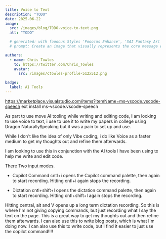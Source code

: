```yaml
---
title: Voice to Text
description: "TODO"
date: 2025-06-22
image:
  src: /images/blog/TODO-voice-to-text.png
  alt: "TODO"

  # generated: with fooocus Styles 'Fooocus Enhance', 'SAI Fantasy Art', 'SAI Comic Book'
  # prompt: Create an image that visually represents the core message of adopting software engineering best practices and ITIL for a better work-life balance. The scene should feature a modern developer’s workspace: a tidy desk with a laptop open to a code editor (like VS Code), surrounded by elements symbolizing organization, automation, and calm—such as checklists, flowcharts, and a cup of coffee. The atmosphere should convey productivity, reduced stress, and harmony between technology and personal well-being. No text or logos.

authors:
  - name: Chris Towles
    to: https://twitter.com/Chris_Towles
    avatar:
      src: /images/ctowles-profile-512x512.png

badge:
  label: AI Tools
---
```


https://marketplace.visualstudio.com/items?itemName=ms-vscode.vscode-speech
ext install ms-vscode.vscode-speech


As part to use move AI tooling while writing and editing code, I am looking to use voice to text, i use to use it to write my papers in college using Dragon NaturallySpeaking but it was a pain to set up and use. 


While I don't like the idea of only Vibe coding, i do like Voice as a  faster medium to get my thoughts out and refine them afterwards.

I am looking to use this in conjunction with the AI tools I have been using to help me write and edit code.


There Two input modes.

- Copilot Command
   cntl+i opens the Copilot command palette, then again to start recording. Hitting cntl+i again stops the recording.


- Dictation
    cntl+shift+I opens the dictation command palette, then again to start recording. Hitting cntl+shift+I again stops the recording.


Hitting central, alt and V opens up a long term dictation recording. So this is where I'm not giving copying commands, but just recording what I say the text on the page. 
This is a great way to get my thoughts out and then refine them afterwards. I can also use this to write blog posts, which is what I'm doing now.
I can also use this to write code, but I find it easier to just use the copilot command!!!!










